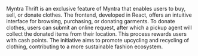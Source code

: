 Myntra Thrift is an exclusive feature of Myntra that enables users to buy, sell, or donate clothes. The frontend, developed in React, offers an intuitive interface for browsing, purchasing, or donating garments. To donate clothes, users can submit an online request, after which a pickup agent will collect the donated items from their location. This process rewards users with cash points. The initiative aims to promote upcycling and recycling of clothing, contributing to a more sustainable fashion ecosystem.
